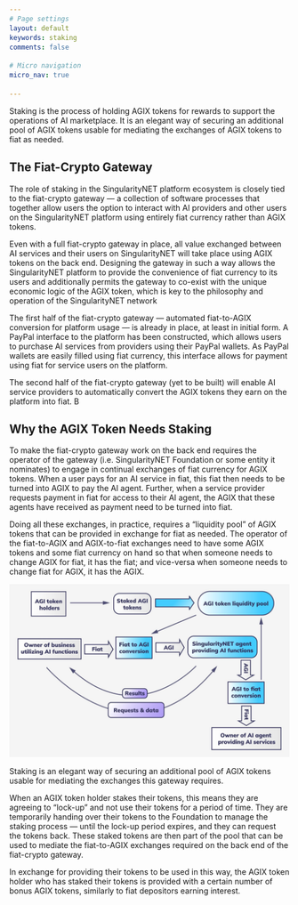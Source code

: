 ```yaml
---
# Page settings
layout: default
keywords: staking
comments: false

# Micro navigation
micro_nav: true

---
```

Staking is the process of holding AGIX tokens for rewards to support the operations of AI marketplace.
It is an elegant way of securing an additional pool of AGIX tokens usable for mediating the exchanges of AGIX tokens to fiat as needed. 

## The Fiat-Crypto Gateway

The role of staking in the SingularityNET platform ecosystem is closely tied to the fiat-crypto gateway — a collection of software processes that together allow users the option to interact with AI providers and other users on the SingularityNET platform using entirely fiat currency rather than AGIX tokens.

Even with a full fiat-crypto gateway in place, all value exchanged between AI services and their users on SingularityNET will take place using AGIX tokens on the back end. Designing the gateway in such a way allows the 
SingularityNET platform to provide the convenience of fiat currency to its users and additionally permits the gateway to co-exist with the unique economic logic of the AGIX token, which is key to the philosophy and operation of the SingularityNET network

The first half of the fiat-crypto gateway — automated fiat-to-AGIX conversion for platform usage — is already in place, at least in initial form. A PayPal interface to the platform has been constructed, which allows users to purchase AI services from providers using their PayPal wallets. As PayPal wallets are easily filled using fiat currency, this interface allows for payment using fiat for service users on the platform.

The second half of the fiat-crypto gateway (yet to be built) will enable AI service providers to automatically convert the AGIX tokens they earn on the platform into fiat. B


## Why the AGIX Token Needs Staking

To make the fiat-crypto gateway work on the back end requires the operator of the gateway (i.e. SingularityNET Foundation or some entity it nominates) to engage in continual exchanges of fiat currency for AGIX tokens. When a user pays for an AI service in fiat, this fiat then needs to be turned into AGIX to pay the AI agent. Further, when a service provider requests payment in fiat for access to their AI agent, the AGIX that these agents have received as payment need to be turned into fiat.

Doing all these exchanges, in practice, requires a “liquidity pool” of AGIX tokens that can be provided in exchange for fiat as needed. The operator of the fiat-to-AGIX and AGIX-to-fiat exchanges need to have some AGIX tokens and some fiat currency on hand so that when someone needs to change AGIX for fiat, it has the fiat; and vice-versa when someone needs to change fiat for AGIX, it has the AGIX.

![staking](/assets/img/staking/staking_flow.jpeg)

Staking is an elegant way of securing an additional pool of AGIX tokens usable for mediating the exchanges this gateway requires.

When an AGIX token holder stakes their tokens, this means they are agreeing to “lock-up” and not use their tokens for a period of time. They are temporarily handing over their tokens to the Foundation to manage the staking process — until the lock-up period expires, and they can request the tokens back. These staked tokens are then part of the pool that can be used to mediate the fiat-to-AGIX exchanges required on the back end of the fiat-crypto gateway.

In exchange for providing their tokens to be used in this way, the AGIX token holder who has staked their tokens is provided with a certain number of bonus AGIX tokens, similarly to fiat depositors earning interest.